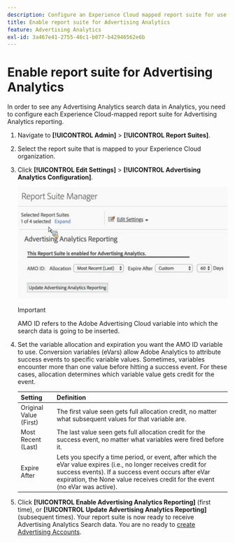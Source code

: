 ```yaml
---
description: Configure an Experience Cloud mapped report suite for use in Advertising Analytics.
title: Enable report suite for Advertising Analytics
feature: Advertising Analytics
exl-id: 3a467e41-2755-46c1-b077-b42946562e6b
---
```

# Enable report suite for Advertising Analytics

In order to see any Advertising Analytics search data in Analytics, you need to configure each Experience Cloud-mapped report suite for Advertising Analytics reporting.

1. Navigate to **[!UICONTROL Admin]** > **[!UICONTROL Report Suites]**.

1. Select the report suite that is mapped to your Experience Cloud organization.
1. Click **[!UICONTROL Edit Settings]** > **[!UICONTROL Advertising Analytics Configuration]**.

   ![Reporting](assets/aa_reporting.png)

   >[!IMPORTANT]
   >
   >AMO ID refers to the Adobe Advertising Cloud variable into which the search data is going to be inserted.

1. Set the variable allocation and expiration you want the AMO ID variable to use. Conversion variables (eVars) allow Adobe Analytics to attribute success events to specific variable values. Sometimes, variables encounter more than one value before hitting a success event. For these cases, allocation determines which variable value gets credit for the event.

    | Setting | Definition |
    |--- |--- |
    |Original Value (First)|The first value seen gets full allocation credit, no matter what subsequent values for that variable are.|
    |Most Recent (Last)|The last value seen gets full allocation credit for the success event, no matter what variables were fired before it.|
    |Expire After|Lets you specify a time period, or event, after which the eVar value expires (i.e., no longer receives credit for success events).  If a success event occurs after eVar expiration, the  None value receives credit for the event (no eVar was active).|

1. Click **[!UICONTROL Enable Advertising Analytics Reporting]** (first time), or **[!UICONTROL Update Advertising Analytics Reporting]** (subsequent times). Your report suite is now ready to receive Advertising Analytics Search data. You are no ready to [create Advertising Accounts](/help/integrate/c-advertising-analytics/c-adanalytics-workflow/aa-create-ad-account.md).
